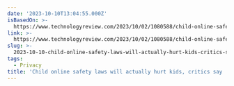 ```yaml
---
date: '2023-10-10T13:04:55.000Z'
isBasedOn: >-
  https://www.technologyreview.com/2023/10/02/1080588/child-online-safety-laws-will-actually-hurt-kids-critics-say/
link: >-
  https://www.technologyreview.com/2023/10/02/1080588/child-online-safety-laws-will-actually-hurt-kids-critics-say/
slug: >-
  2023-10-10-child-online-safety-laws-will-actually-hurt-kids-critics-say-or-mit-technol
tags:
  - Privacy
title: 'Child online safety laws will actually hurt kids, critics say | MIT Technol'
---
```


